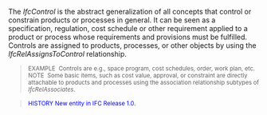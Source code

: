 ﻿The _IfcControl_ is the abstract generalization of all concepts that control or constrain products or processes in general. It can be seen as a specification, regulation, cost schedule or other requirement applied to a product or process whose requirements and provisions must be fulfilled. Controls are assigned to products, processes, or other objects by using the _IfcRelAssignsToControl_ relationship.

> <small>EXAMPLE&nbsp; Controls are e.g.,
space program, cost schedules, order, work plan, etc.<br>
NOTE&nbsp; Some basic items,
such as cost value, approval, or constraint are directly attachable to
products and processes using the association relationship subtypes of <i>IfcRelAssociates</i>.</small>

> <small><font color="#0000ff">HISTORY
New entity in IFC Release 1.0.</font></small>
>
